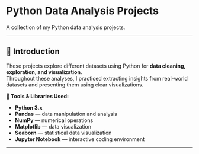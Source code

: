 # Python Data Analysis Projects

A collection of my Python data analysis projects.

---

## 📖 Introduction

These projects explore different datasets using Python for **data cleaning, exploration, and visualization**.  
Throughout these analyses, I practiced extracting insights from real-world datasets and presenting them using clear visualizations.

**🔧 Tools & Libraries Used:**
- **Python 3.x**
- **Pandas** — data manipulation and analysis
- **NumPy** — numerical operations
- **Matplotlib** — data visualization
- **Seaborn** — statistical data visualization
- **Jupyter Notebook** — interactive coding environment

---

